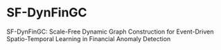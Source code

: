 # SF-DynFinGC
SF-DynFinGC: Scale-Free Dynamic Graph Construction for Event-Driven Spatio-Temporal Learning in Financial Anomaly Detection
